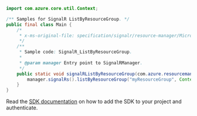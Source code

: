 ```java
import com.azure.core.util.Context;

/** Samples for SignalR ListByResourceGroup. */
public final class Main {
    /*
     * x-ms-original-file: specification/signalr/resource-manager/Microsoft.SignalRService/stable/2021-10-01/examples/SignalR_ListByResourceGroup.json
     */
    /**
     * Sample code: SignalR_ListByResourceGroup.
     *
     * @param manager Entry point to SignalRManager.
     */
    public static void signalRListByResourceGroup(com.azure.resourcemanager.signalr.SignalRManager manager) {
        manager.signalRs().listByResourceGroup("myResourceGroup", Context.NONE);
    }
}
```

Read the [SDK documentation](https://github.com/Azure/azure-sdk-for-java/blob/azure-resourcemanager-signalr_1.0.0-beta.3/sdk/signalr/azure-resourcemanager-signalr/README.md) on how to add the SDK to your project and authenticate.
